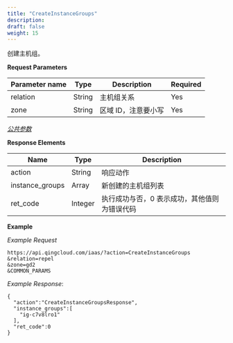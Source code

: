 ```yaml
---
title: "CreateInstanceGroups"
description: 
draft: false
weight: 15
---
```


创建主机组。

**Request Parameters**

| Parameter name | Type | Description | Required |
| --- | --- | --- | --- |
| relation | String | 主机组关系 | Yes |
| zone | String | 区域 ID，注意要小写 | Yes |

[_公共参数_](../../../parameters/)

**Response Elements**

| Name | Type | Description |
| --- | --- | --- |
| action | String | 响应动作 |
| instance_groups | Array | 新创建的主机组列表 |
| ret_code | Integer | 执行成功与否，0 表示成功，其他值则为错误代码 |

**Example**

_Example Request_

```
https://api.qingcloud.com/iaas/?action=CreateInstanceGroups
&relation=repel
&zone=gd2
&COMMON_PARAMS
```

_Example Response_:

```
{
  "action":"CreateInstanceGroupsResponse",
  "instance_groups":[
    "ig-c7v8lro1"
  ],
  "ret_code":0
}
```

